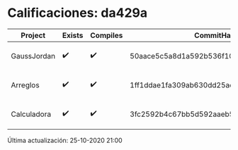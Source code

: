 # Calificaciones: da429a
|Project|Exists|Compiles|CommitHash|CommitDate|CheckDate|Comments|
|-|-|-|-|-|-|-|
|GaussJordan|✔️|✔️|50aace5c5a8d1a592b536f10d08fab2a65829826|25-10-2020 00:13:22|25-10-2020 21:00:44|NULL|
|Arreglos|✔️|✔️|1ff1ddae1fa309ab630dd25ad55b0aa62acc8b3a|20-10-2020 10:39:12|20-10-2020 21:03:10|nan|
|Calculadora|✔️|✔️|3fc2592b4c67bb5d592aaeb5e410967f74685abe|08-10-2020 14:04:08|15-10-2020 21:24:08|nan|

Última actualización: 25-10-2020 21:00